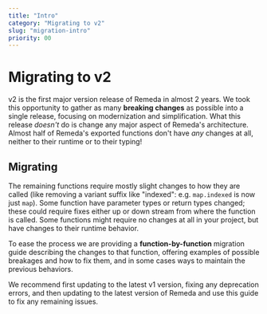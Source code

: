 ```yaml
---
title: "Intro"
category: "Migrating to v2"
slug: "migration-intro"
priority: 00
---
```


# Migrating to v2

v2 is the first major version release of Remeda in almost 2 years. We took this
opportunity to gather as many **breaking changes** as possible into a single
release, focusing on modernization and simplification. What this release
_doesn't_ do is change any major aspect of Remeda's architecture. Almost half of
Remeda's exported functions don't have _any_ changes at all, neither to their
runtime or to their typing!

## Migrating

The remaining functions require mostly slight changes to how they are called
(like removing a variant suffix like "indexed": e.g. `map.indexed` is now just
`map`). Some function have parameter types or return types changed; these could
require fixes either up or down stream from where the function is called. Some
functions might require no changes at all in your project, but have changes to
their runtime behavior.

To ease the process we are providing a **function-by-function** migration guide
describing the changes to that function, offering examples of possible breakages
and how to fix them, and in some cases ways to maintain the previous behaviors.

We recommend first updating to the latest v1 version, fixing any deprecation
errors, and then updating to the latest version of Remeda and use this guide to
fix any remaining issues.
